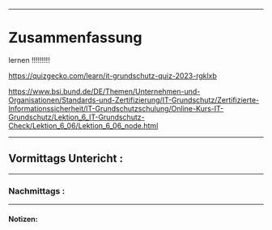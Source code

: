

___

# Zusammenfassung

lernen !!!!!!!!!

https://quizgecko.com/learn/it-grundschutz-quiz-2023-rgklxb


https://www.bsi.bund.de/DE/Themen/Unternehmen-und-Organisationen/Standards-und-Zertifizierung/IT-Grundschutz/Zertifizierte-Informationssicherheit/IT-Grundschutzschulung/Online-Kurs-IT-Grundschutz/Lektion_6_IT-Grundschutz-Check/Lektion_6_06/Lektion_6_06_node.html

----

## Vormittags Untericht : 








----

### Nachmittags :







___

#### Notizen: 
